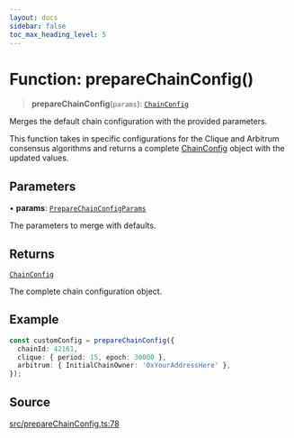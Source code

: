 ```yaml
---
layout: docs
sidebar: false
toc_max_heading_level: 5
---
```


# Function: prepareChainConfig()

> **prepareChainConfig**(`params`): [`ChainConfig`](../../types/ChainConfig/type-aliases/ChainConfig.md)

Merges the default chain configuration with the provided parameters.

This function takes in specific configurations for the Clique and Arbitrum
consensus algorithms and returns a complete [ChainConfig](../../types/ChainConfig/type-aliases/ChainConfig.md) object with
the updated values.

## Parameters

• **params**: [`PrepareChainConfigParams`](../type-aliases/PrepareChainConfigParams.md)

The parameters to merge with defaults.

## Returns

[`ChainConfig`](../../types/ChainConfig/type-aliases/ChainConfig.md)

The complete chain configuration object.

## Example

```ts
const customConfig = prepareChainConfig({
  chainId: 42161,
  clique: { period: 15, epoch: 30000 },
  arbitrum: { InitialChainOwner: '0xYourAddressHere' },
});
```

## Source

[src/prepareChainConfig.ts:78](https://github.com/anegg0/arbitrum-orbit-sdk/blob/b24cbe9cd68eb30d18566196d2c909bd4086db10/src/prepareChainConfig.ts#L78)
